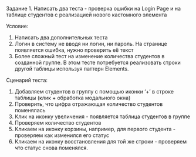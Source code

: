 Задание 1. Написать два теста - проверка ошибки на Login Page и на таблице студентов с реализацией нового кастомного элемента

Условие:
1. Написать два дополнительных теста
2. Логин в систему не вводя ни логин, ни пароль. На странице появляется ошибка, нужно проверить её текст
3. Более сложный тест на изменение количества студентов в созданной группе. В этом тесте потребуется реализовать строки другой таблицы используя паттерн Elements. 

Сценарий теста:
1. Добавляем студентов в группу с помощью иконки ‘+’ в строке таблицы (клик + обработка модального окна)
2. Проверить, что цифра отражающая количество студентов поменялась
3. Клик на иконку увеличения - появляется таблица студентов в группе
4. Проверяем количество студентов
5. Кликаем на иконку корзины, например, для первого студента - проверяем как изменился его статус
6. Кликаем на иконку восстановления для той же строки - проверяем что статус снова поменялся.
